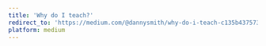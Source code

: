 ```yaml
---
title: 'Why do I teach?'
redirect_to: 'https://medium.com/@dannysmith/why-do-i-teach-c135b437573b'
platform: medium
---
```

